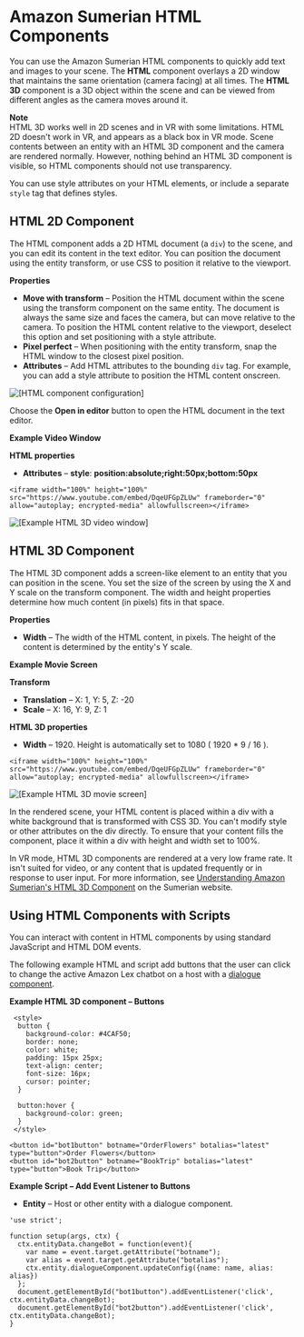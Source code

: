 # Amazon Sumerian HTML Components<a name="entities-html"></a>

You can use the Amazon Sumerian HTML components to quickly add text and images to your scene\. The **HTML** component overlays a 2D window that maintains the same orientation \(camera facing\) at all times\. The **HTML 3D** component is a 3D object within the scene and can be viewed from different angles as the camera moves around it\.

**Note**  
HTML 3D works well in 2D scenes and in VR with some limitations\. HTML 2D doesn't work in VR, and appears as a black box in VR mode\. Scene contents between an entity with an HTML 3D component and the camera are rendered normally\. However, nothing behind an HTML 3D component is visible, so HTML components should not use transparency\.

You can use style attributes on your HTML elements, or include a separate `style` tag that defines styles\.

## HTML 2D Component<a name="entities-html-2d"></a>

The HTML component adds a 2D HTML document \(a `div`\) to the scene, and you can edit its content in the text editor\. You can position the document using the entity transform, or use CSS to position it relative to the viewport\.

**Properties**
+ **Move with transform** – Position the HTML document within the scene using the transform component on the same entity\. The document is always the same size and faces the camera, but can move relative to the camera\. To position the HTML content relative to the viewport, deselect this option and set positioning with a style attribute\.
+ **Pixel perfect** – When positioning with the entity transform, snap the HTML window to the closest pixel position\.
+ **Attributes** – Add HTML attributes to the bounding `div` tag\. For example, you can add a style attribute to position the HTML content onscreen\.

![\[HTML component configuration\]](http://docs.aws.amazon.com/sumerian/latest/userguide/images/components-html.png)

Choose the **Open in editor** button to open the HTML document in the text editor\.

**Example Video Window**  

**HTML properties**
+ **Attributes** – **style**: **position:absolute;right:50px;bottom:50px**

```
<iframe width="100%" height="100%" src="https://www.youtube.com/embed/DqeUFGpZLUw" frameborder="0" allow="autoplay; encrypted-media" allowfullscreen></iframe>
```

![\[Example HTML 3D video window\]](http://docs.aws.amazon.com/sumerian/latest/userguide/images/components-html-videowindow.png)

## HTML 3D Component<a name="entities-html-3d"></a>

The HTML 3D component adds a screen\-like element to an entity that you can position in the scene\. You set the size of the screen by using the X and Y scale on the transform component\. The width and height properties determine how much content \(in pixels\) fits in that space\.

**Properties**
+ **Width** – The width of the HTML content, in pixels\. The height of the content is determined by the entity's Y scale\.

**Example Movie Screen**  

**Transform**
+ **Translation** – X: 1, Y: 5, Z: \-20
+ **Scale** – X: 16, Y: 9, Z: 1

**HTML 3D properties**
+ **Width** – 1920\. Height is automatically set to 1080 \( 1920 \* 9 / 16 \)\.

```
<iframe width="100%" height="100%" src="https://www.youtube.com/embed/DqeUFGpZLUw" frameborder="0" allow="autoplay; encrypted-media" allowfullscreen></iframe>
```

![\[Example HTML 3D movie screen\]](http://docs.aws.amazon.com/sumerian/latest/userguide/images/components-html3d-moviescreen.png)

In the rendered scene, your HTML content is placed within a div with a white background that is transformed with CSS 3D\. You can't modify style or other attributes on the div directly\. To ensure that your content fills the component, place it within a div with height and width set to 100%\.

In VR mode, HTML 3D components are rendered at a very low frame rate\. It isn't suited for video, or any content that is updated frequently or in response to user input\. For more information, see [Understanding Amazon Sumerian's HTML 3D Component](https://docs.sumerian.amazonaws.com/articles/html3d/) on the Sumerian website\.

## Using HTML Components with Scripts<a name="entities-html-script"></a>

You can interact with content in HTML components by using standard JavaScript and HTML DOM events\.

The following example HTML and script add buttons that the user can click to change the active Amazon Lex chatbot on a host with a [dialogue component](entities-dialogue.md)\.

**Example HTML 3D component – Buttons**  

```
 <style>
  button {
    background-color: #4CAF50;
    border: none;  
    color: white;
    padding: 15px 25px;
    text-align: center;
    font-size: 16px;
    cursor: pointer;
  }

  button:hover {
    background-color: green;
  }
 </style>

<button id="bot1button" botname="OrderFlowers" botalias="latest" type="button">Order Flowers</button>
<button id="bot2button" botname="BookTrip" botalias="latest" type="button">Book Trip</button>
```

**Example Script – Add Event Listener to Buttons**  
+ **Entity** – Host or other entity with a dialogue component\.

```
'use strict';

function setup(args, ctx) {
  ctx.entityData.changeBot = function(event){
    var name = event.target.getAttribute("botname");
    var alias = event.target.getAttribute("botalias");
    ctx.entity.dialogueComponent.updateConfig({name: name, alias: alias})
  };
  document.getElementById("bot1button").addEventListener('click', ctx.entityData.changeBot);
  document.getElementById("bot2button").addEventListener('click', ctx.entityData.changeBot);
}
```